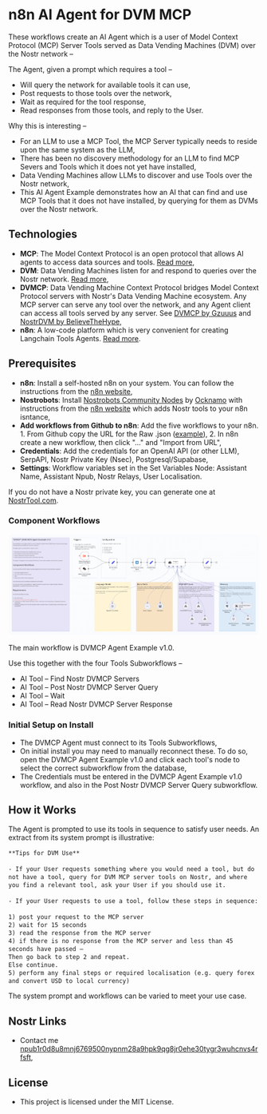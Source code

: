 # n8n AI Agent for DVM MCP

These workflows create an AI Agent which is a user of Model Context Protocol (MCP) Server Tools served as Data Vending Machines (DVM) over the Nostr network –

The Agent, given a prompt which requires a tool –

- Will query the network for available tools it can use,
- Post requests to those tools over the network,
- Wait as required for the tool response,
- Read responses from those tools, and reply to the User.

Why this is interesting –

- For an LLM to use a MCP Tool, the MCP Server typically needs to reside upon the same system as the LLM,
- There has been no discovery methodology for an LLM to find MCP Severs and Tools which it does not yet have installed,
- Data Vending Machines allow LLMs to discover and use Tools over the Nostr network,
- This AI Agent Example demonstrates how an AI that can find and use MCP Tools that it does not have installed, by querying for them as DVMs over the Nostr network.

## Technologies

- **MCP**: The Model Context Protocol is an open protocol that allows AI agents to access data sources and tools. [Read more](https://github.com/modelcontextprotocol),
- **DVM**: Data Vending Machines listen for and respond to queries over the Nostr network. [Read more](https://github.com/nostr-protocol/nips/blob/master/90.md),
- **DVMCP**: Data Vending Machine Context Protocol bridges Model Context Protocol servers with Nostr's Data Vending Machine ecosystem. Any MCP server can serve any tool over the network, and any Agent client can access all tools served by any server. See [DVMCP by Gzuuus](https://github.com/gzuuus/dvmcp) and [NostrDVM by BelieveTheHype](https://github.com/believethehype/nostrdvm/tree/main),
- **n8n**: A low-code platform which is very convenient for creating Langchain Tools Agents. [Read more](https://docs.n8n.io/advanced-ai/).

## Prerequisites

- **n8n**: Install a self-hosted n8n on your system. You can follow the instructions from the [n8n website](https://docs.n8n.io/hosting/),
- **Nostrobots**: Install [Nostrobots Community Nodes](https://github.com/ocknamo/n8n-nodes-nostrobots/tree/main) by [Ocknamo](https://njump.me/npub1y6aja0kkc4fdvuxgqjcdv4fx0v7xv2epuqnddey2eyaxquznp9vq0tp75l) with instructions from the [n8n website](https://docs.n8n.io/integrations/community-nodes/installation/) which adds Nostr tools to your n8n isntance,
- **Add workflows from Github to n8n**: Add the five workflows to your n8n. 1. From Github copy the URL for the Raw .json ([example](https://github.com/r0d8lsh0p/n8n-AI-agent-DVM-MCP-client/raw/refs/heads/main/DVMCP_Agent_Example_v1_0.json)), 2. In n8n create a new workflow, then click "..." and "Import from URL",
- **Credentials**: Add the credentials for an OpenAI API (or other LLM), SerpAPI, Nostr Private Key (Nsec), Postgresql/Supabase,
- **Settings**: Workflow variables set in the Set Variables Node: Assistant Name, Assistant Npub, Nostr Relays, User Localisation.

If you do not have a Nostr private key, you can generate one at [NostrTool.com](https://nostrtool.com/).

### Component Workflows

![Screenshot of DVMCP Agent v1.0 Workflow](Screenshots/DVMCP-Agent-v1-0-Workflow.png)

The main workflow is DVMCP Agent Example v1.0.

Use this together with the four Tools Subworkflows –

- AI Tool – Find Nostr DVMCP Servers
- AI Tool – Post Nostr DVMCP Server Query
- AI Tool – Wait
- AI Tool – Read Nostr DVMCP Server Response

### Initial Setup on Install

- The DVMCP Agent must connect to its Tools Subworkflows,
- On initial install you may need to manually reconnect these. To do so, open the DVMCP Agent Example v1.0 and click each tool's node to select the correct subworkflow from the database,
- The Credentials must be entered in the DVMCP Agent Example v1.0 workflow, and also in the Post Nostr DVMCP Server Query subworkflow.

## How it Works

The Agent is prompted to use its tools in sequence to satisfy user needs. An extract from its system prompt is illustrative:

```text
**Tips for DVM Use**

- If your User requests something where you would need a tool, but do not have a tool, query for DVM MCP server tools on Nostr, and where you find a relevant tool, ask your User if you should use it.

- If your User requests to use a tool, follow these steps in sequence:

1) post your request to the MCP server
2) wait for 15 seconds
3) read the response from the MCP server
4) if there is no response from the MCP server and less than 45 seconds have passed –
Then go back to step 2 and repeat.
Else continue.
5) perform any final steps or required localisation (e.g. query forex and convert USD to local currency)
```

The system prompt and workflows can be varied to meet your use case.

## Nostr Links

- Contact me [npub1r0d8u8mnj6769500nypnm28a9hpk9qg8jr0ehe30tygr3wuhcnvs4rfsft](https://njump.me/npub1r0d8u8mnj6769500nypnm28a9hpk9qg8jr0ehe30tygr3wuhcnvs4rfsft),

## License

- This project is licensed under the MIT License.
